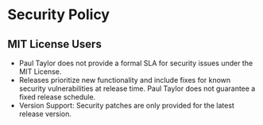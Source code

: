 # Security Policy

## MIT License Users
 - Paul Taylor does not provide a formal SLA for security issues under the MIT License.
 - Releases prioritize new functionality and include fixes for known security vulnerabilities at release time. Paul Taylor does not guarantee a fixed release schedule.
 - Version Support: Security patches are only provided for the latest release version.
